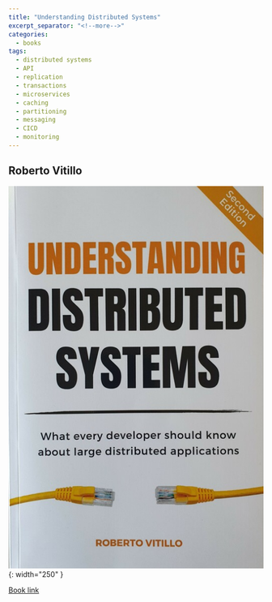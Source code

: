 ```yaml
---
title: "Understanding Distributed Systems"
excerpt_separator: "<!--more-->"
categories:
  - books
tags:
  - distributed systems
  - API
  - replication
  - transactions
  - microservices
  - caching
  - partitioning
  - messaging
  - CICD
  - monitoring
---
```



## Roberto Vitillo


![alt text](/images/book_covers/understanding_distributed_systems.jpg "Title"){: width="250" }

<!--more-->


[Book link](https://understandingdistributed.systems/)

